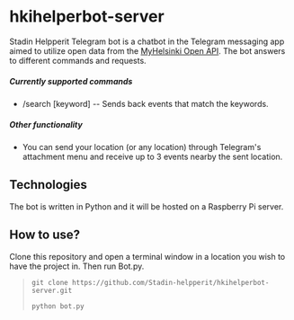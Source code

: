 # hkihelperbot-server

Stadin Helpperit Telegram bot is a chatbot in the Telegram messaging app aimed to utilize open data from the [MyHelsinki Open API](http://open-api.myhelsinki.fi/).
The bot answers to different commands and requests. 

##### Currently supported commands

- /search [keyword] -- Sends back events that match the keywords.

##### Other functionality

- You can send your location (or any location) through Telegram's attachment menu and receive up to 3 events nearby the sent location.

## Technologies

The bot is written in Python and it will be hosted on a Raspberry Pi server. 

## How to use?

Clone this repository and open a terminal window in a location you wish to have the project in. Then run Bot.py.

>`git clone https://github.com/Stadin-helpperit/hkihelperbot-server.git`
>
>`python bot.py`
